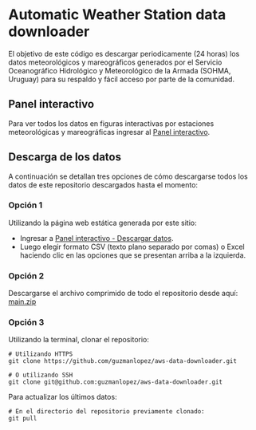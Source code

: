 # Automatic Weather Station data downloader

El objetivo de este código es descargar periodicamente (24 horas) los datos meteorológicos y mareográficos generados por el Servicio Oceanográfico Hidrológico y Meteorológico de la Armada (SOHMA, Uruguay) para su respaldo y fácil acceso por parte de la comunidad.

## Panel interactivo

Para ver todos los datos en figuras interactivas por estaciones meteorológicas y mareográficas ingresar al [Panel interactivo](https://guzmanlopez.github.io/aws-data-downloader/).
## Descarga de los datos

A continuación se detallan tres opciones de cómo descargarse todos los datos de este repositorio descargados hasta el momento:

### Opción 1

Utilizando la página web estática generada por este sitio: 

- Ingresar a [Panel interactivo - Descargar datos](https://guzmanlopez.github.io/aws-data-downloader/#descargar-datos).
- Luego elegir formato CSV (texto plano separado por comas) o Excel haciendo clic en las opciones que se presentan arriba a la izquierda. 

### Opción 2

Descargarse el archivo comprimido de todo el repositorio desde aquí: [main.zip](https://github.com/guzmanlopez/aws-data-downloader/archive/refs/heads/main.zip)

### Opción 3

Utilizando la terminal, clonar el repositorio:

```{sh}
# Utilizando HTTPS
git clone https://github.com/guzmanlopez/aws-data-downloader.git

# O utilizando SSH
git clone git@github.com:guzmanlopez/aws-data-downloader.git
```

Para actualizar los últimos datos:

```{sh}
# En el directorio del repositorio previamente clonado:
git pull
```

